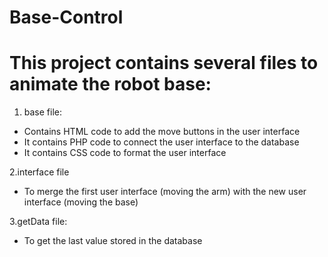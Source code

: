 # Base-Control

# This project contains several files to animate the robot base:
1. base file:
* Contains HTML code to add the move buttons in the user interface
* It contains PHP code to connect the user interface to the database
* It contains CSS code to format the user interface

2.interface file
* To merge the first user interface (moving the arm) with the new user interface (moving the base)

3.getData file:
* To get the last value stored in the database
